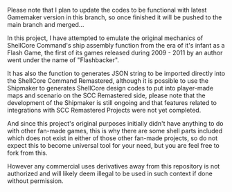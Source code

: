 Please note that I plan to update the codes to be functional with latest Gamemaker version in this branch, so once finished it will be pushed to the main branch and merged...


In this project, I have attempted to emulate the original mechanics of ShellCore Command's ship assembly function from the era of it's infant as a Flash Game, the first of its games released during 2009 - 2011 by an author went under the name of "Flashbacker". 

It has also the function to generates JSON string to be imported directly into the ShellCore Command Remastered, although it is possible to use the Shipmaker to generates ShellCore design codes to put into player-made maps and scenario on the SCC Remastered side, please note that the development of the Shipmaker is still ongoing and that features related to integrations with SCC Remastered Projects were not yet completed.

And since this project's original purposes initially didn't have anything to do with other fan-made games, this is why there are some shell parts included which does not exist in either of those other fan-made projects, so do not expect this to become universal tool for your need, but you are feel free to fork from this.

However any commercial uses derivatives away from this repository is not authorized and will likely deem illegal to be used in such context if done without permission.


